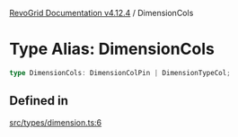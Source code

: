 [RevoGrid Documentation v4.12.4](README.md) / DimensionCols

# Type Alias: DimensionCols

```ts
type DimensionCols: DimensionColPin | DimensionTypeCol;
```

## Defined in

[src/types/dimension.ts:6](https://github.com/revolist/revogrid/blob/648f56ecfc5430eb0184373ea33dd565a6a33bb9/src/types/dimension.ts#L6)
